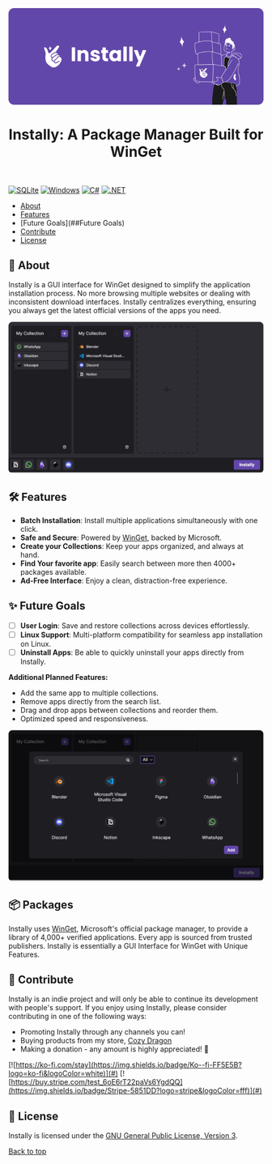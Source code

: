 <a name="top"></a>
<div align="center">
  <a href="https://www.instally.app">
    <img src="./InstallyApp/Assets/Images/instally-banner.png" alt="Instally Banner">
  </a>
  <h1>Instally: A Package Manager Built for WinGet</h1>
  <br>
</div>

  [![SQLite](https://img.shields.io/badge/SQLite-%2307405e.svg?logo=sqlite&logoColor=white)](#)
  [![Windows](https://custom-icon-badges.demolab.com/badge/Windows-0078D6?logo=windows11&logoColor=white)](#)
  [![C#](https://custom-icon-badges.demolab.com/badge/C%23-%23239120.svg?logo=cshrp&logoColor=white)](#)
  [![.NET](https://img.shields.io/badge/.NET-512BD4?logo=dotnet&logoColor=fff)](#)

- [About](##About)
- [Features](##Features)
- [Future Goals](##Future Goals)
- [Contribute](##Contribute)
- [License](###License)

## 📖 About

Instally is a GUI interface for WinGet designed to simplify the application installation process. No more browsing multiple websites or dealing with inconsistent download interfaces. Instally centralizes everything, ensuring you always get the latest official versions of the apps you need.

<div align="center">
  <a href="https://www.instally.app">
    <img src="./InstallyApp/Assets/Images/instally-main-window.png" alt="Instally Banner">
  </a>
</div>

## 🛠️ Features

- **Batch Installation**: Install multiple applications simultaneously with one click.
- **Safe and Secure**: Powered by [WinGet](https://github.com/microsoft/winget-cli), backed by Microsoft. 
- **Create your Collections**: Keep your apps organized, and always at hand.
- **Find Your favorite app**: Easily search between more then 4000+ packages available.
- **Ad-Free Interface**: Enjoy a clean, distraction-free experience.

## ✨ Future Goals

- [ ] **User Login**: Save and restore collections across devices effortlessly.
- [ ] **Linux Support**: Multi-platform compatibility for seamless app installation on Linux.
- [ ] **Uninstall Apps**: Be able to quickly uninstall your apps directly from Instally.

**Additional Planned Features:**
- Add the same app to multiple collections.
- Remove apps directly from the search list.
- Drag and drop apps between collections and reorder them.
- Optimized speed and responsiveness.

<div align="center">
  <a href="https://www.instally.app">
    <img src="./InstallyApp/Assets/Images/instally-search.png" alt="Instally Banner">
  </a>
</div>

## 📦 Packages

Instally uses [WinGet](https://github.com/microsoft/winget-cli), Microsoft's official package manager, to provide a library of 4,000+ verified applications. Every app is sourced from trusted publishers. Instally is essentially a GUI Interface for WinGet with Unique Features.


## 💜 Contribute

Instally is an indie project and will only be able to continue its development with people's support. If you enjoy using Instally, please consider contributing in one of the following ways:


- Promoting Instally through any channels you can!
- Buying products from my store, [Cozy Dragon](https://www.cozydragon.shop/#!/)
- Making a donation - any amount is highly appreciated! 💜

 [![https://ko-fi.com/stay](https://img.shields.io/badge/Ko--fi-FF5E5B?logo=ko-fi&logoColor=white)](#) [![https://buy.stripe.com/test_6oE6rT22paVs6YgdQQ](https://img.shields.io/badge/Stripe-5851DD?logo=stripe&logoColor=fff)](#)


## 📜 License

Instally is licensed under the [GNU General Public License, Version 3](https://www.gnu.org/licenses/gpl-3.0.en.html).


[Back to top](#top)
